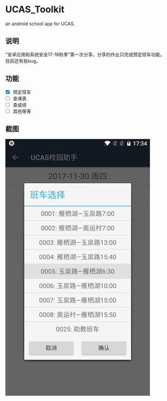 # UCAS_Toolkit
an android school app for UCAS.

## 说明
"安卓应用和系统安全17-18秋季"第一次分享。分享的作业只完成预定班车功能。目前还有些bug。


## 功能
- [X] 预定班车
- [ ] 查课表
- [ ] 查成绩
- [ ] 其他等等

## 截图
![](screenshot.jpeg)
